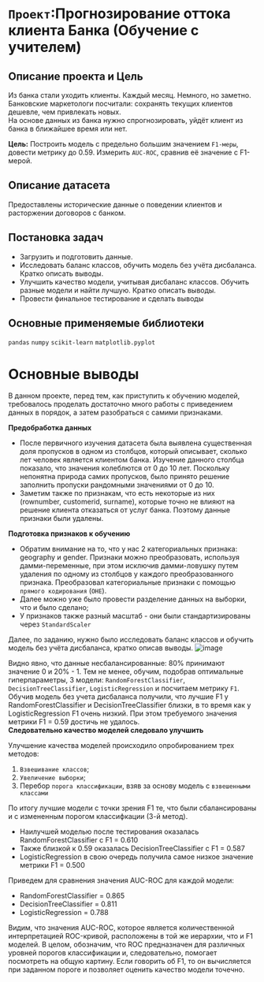 # `Проект`:Прогнозирование оттока клиента Банка (Обучение с учителем)

## Описание проекта и Цель
Из банка стали уходить клиенты. Каждый месяц. Немного, но заметно. Банковские маркетологи посчитали: сохранять текущих клиентов дешевле, чем привлекать новых.\
На основе данных из банка нужно спрогнозировать, уйдёт клиент из банка в ближайшее время или нет.



**Цель:** Построить модель с предельно большим значением `F1-меры`, довести метрику до 0.59. Измерить `AUC-ROC`, сравнив её значение с F1-мерой.

## Описание датасета
Предоставлены исторические данные о поведении клиентов и расторжении договоров с банком.
## Постановка задач
* Загрузить и подготовить данные.
* Исследовать баланс классов, обучить модель без учёта дисбаланса. Кратко описать выводы.
* Улучшить качество модели, учитывая дисбаланс классов. Обучить разные модели и найти лучшую. Кратко описать выводы.
* Провести финальное тестирование и сделать выводы

## Основные применяемые библиотеки
`pandas` `numpy` `scikit-learn` `matplotlib.pyplot` 

# Основные выводы
В данном проекте, перед тем, как приступить к обучению моделей, требовалось проделать достаточно много работы с приведением данных в порядок, а затем разобраться с самими признаками.

**Предобработка данных**
* После первичного изучения датасета была выявлена существенная доля пропусков в одном из столбцов, который описывает, сколько лет человек является клиентом банка. Изучение данного столбца показало, что значения колеблются от 0 до 10 лет.
Поскольку непонятна природа самих пропусков, было принято решение заполнить пропуски рандомными значениями от 0 до 10.
* Заметим также по признакам, что есть некоторые из них (rownumber, customerid, surname), которые точно не влияют на решение клиента отказаться от услуг банка. Поэтому данные признаки были удалены.

**Подготовка признаков к обучению**
* Обратим внимание на то, что у нас 2 категориальных признака: geography и gender. Признаки можно преобразовать, используя дамми-переменные, при этом исключив дамми-ловушку путем удаления по одному из столбцов у каждого преобразованного признака. Преобразовал категориальные признаки с помощью `прямого кодирования` (`OHE`).
* Далее можно уже было провести разделение данных на выборки, что и было сделано;
* У признаков также разный масштаб - они были стандартизированы через `StandardScaler`

Далее, по заданию, нужно было исследовать баланс классов и обучить модель без учёта дисбаланса, кратко описав выводы.
![image](https://user-images.githubusercontent.com/108406746/179015777-ab834fd7-dea3-4075-8f55-18a2124b257a.png)

Видно явно, что данные несбалансированные: 80% принимают значение 0 и 20% - 1.
Тем не менее, обучим, подобрав оптимальные гиперпараметры, 3 модели: `RandomForestClassifier`, `DecisionTreeClassifier`, `LogisticRegression` и посчитаем метрику `F1`.  
Обучив модель без учета дисбаланса получили, что лучшие F1 у RandomForestClassifier и DecisionTreeClassifier близки, в то время как у LogisticRegression F1 очень низкий. При этом требуемого значения метрики F1 = 0.59 достичь не удалось.  
**Следовательно качество моделей следовало улучшить**

Улучшение качества моделей происходило опробированием трех методов:
1. `Взвешивание классов`;
2. `Увеличение выборки`;
3. Перебор `порога классификации`, взяв за основу модель с `взвешенными классами`

По итогу лучшие модели с точки зрения F1 те, что были сбалансированы и с измененным порогом классифкации (3-й метод).
* Наилучшей моделью после тестирования оказалась RandomForestClassifier с F1 = 0.610
* Также близкой к 0.59 оказалась DecisionTreeClassifier с F1 = 0.587
* LogisticRegression в свою очередь получила самое низкое значение метрики F1 = 0.500

Приведем для сравнения значения AUC-ROC для каждой модели:
* RandomForestClassifier = 0.865
* DecisionTreeClassifier = 0.811
* LogisticRegression = 0.788

Видим, что значения AUC-ROC, которое является количественной интерпретацией ROC-кривой, расположены в той же иерархии, что и F1 моделей.
В целом, обозначим, что ROC предназначен для различных уровней порогов классификации и, следовательно, помогает посмотреть на общую картину. Если говорить об F1, то он вычисляется при заданном пороге и позволяет оценить качество модели точечно.
